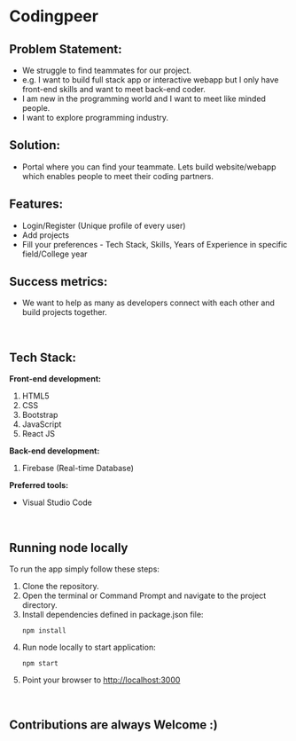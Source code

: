 # Codingpeer

<h2>Problem Statement: </h2>
<ul>
	<li>We struggle to find teammates for our project.</li>
	<li>e.g. I want to build full stack app or interactive webapp but I only have front-end skills and want to meet back-end coder.</li>
	<li>I am new in the programming world and I want to meet like minded people.</li>
	<li>I want to explore programming industry.</li>
</ul>

<h2>Solution: </h2>
<ul>
	<li>Portal where you can find your teammate. Lets build website/webapp which enables people to meet their coding partners.</li>
</ul>

<h2>Features: </h2>
<ul>
	<li>Login/Register (Unique profile of every user)</li>
	<li>Add projects</li>
	<li>Fill your preferences - Tech Stack, Skills, Years of Experience in specific field/College year</li>
</ul>

<h2>Success metrics: </h2>
<ul>
	<li>We want to help as many as developers connect with each other and build projects together.</li>
</ul>
<br>

<h2>Tech Stack: </h2>
<p><strong>Front-end development:</strong></p>
<ol>
	<li>HTML5</li>
	<li>CSS</li>
	<li>Bootstrap</li>
	<li>JavaScript</li>
	<li>React JS</li>
</ol>

<p><strong>Back-end development:</strong></p>
<ol>
	<li>Firebase (Real-time Database)</li>
</ol>

<p><strong>Preferred tools:</strong></p>
<ul>
	<li>Visual Studio Code</li>
</ul>
<br>

<h2>Running node locally</h2>

To run the app simply follow these steps:

<ol>
<li>Clone the repository.


<li>Open the terminal or Command Prompt and navigate to the project directory.</li>

<li>Install dependencies defined in package.json file:
<pre><code>npm install</code></pre></li>

<li>Run node locally to start application:
<pre><code>npm start</code></pre></li>

<li>Point your browser to <a href="http://localhost:3000">http://localhost:3000</a></li>
</ol>
<br>

<h2>Contributions are always Welcome :)</h2>
